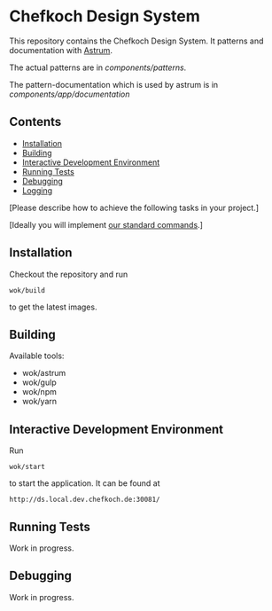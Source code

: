# Chefkoch Design System

This repository contains the Chefkoch Design System. It patterns and documentation with 
[Astrum](http://astrum.nodividestudio.com/).

The actual patterns are in _components/patterns_.

The pattern-documentation which is used by astrum is in _components/app/documentation_

## Contents
* [Installation](#installation)
* [Building](#building)
* [Interactive Development Environment](#interactive-development-environment)
* [Running Tests](#running-tests)
* [Debugging](#debugging)
* [Logging](#logging)

\[Please describe how to achieve the following tasks in your project.\]

\[Ideally you will implement [our standard commands](https://wiki.chefkoch.de/display/DEV/Allgemeingueltige+Projekt-Kommandos).\]

## Installation
Checkout the repository and run

    wok/build

to get the latest images.

## Building
Available tools:
* wok/astrum
* wok/gulp
* wok/npm
* wok/yarn

## Interactive Development Environment
Run

    wok/start

to start the application. It can be found at

    http://ds.local.dev.chefkoch.de:30081/

## Running Tests
Work in progress.

## Debugging

Work in progress.